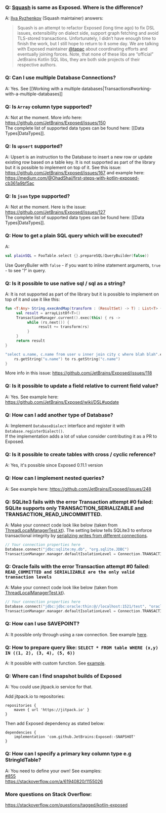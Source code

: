 ### Q: [Squash](https://github.com/orangy/squash) is same as Exposed. Where is the difference? 
A: [Ilya Ryzhenkov](https://github.com/orangy/) (Squash maintainer) answers: 
> Squash is an attempt to refactor Exposed (long time ago) to fix DSL issues, extensibility on dialect side, support graph fetching and avoid TLS-stored transactions. Unfortunately, I didn’t have enough time to finish the work, but I still hope to return to it some day. We are talking with Exposed maintainer [@tapac](https://github.com/orangy/) about coordinating efforts and eventually joining forces. Note, that none of these libs are “official” JetBrains Kotlin SQL libs, they are both side projects of their respective authors.

### Q: Can I use multiple Database Connections?

A: Yes. See [[Working with a multiple databases|Transactions#working-with-a-multiple-databases]]

### Q: Is `Array` column type supported?

A: Not at the moment. More info here: https://github.com/JetBrains/Exposed/issues/150  
The complete list of supported data types can be found here: [[Data Types|DataTypes]].

### Q: Is `upsert` supported?

A: Upsert is an instruction to the Database to insert a new row or update existing row based on a table key. It is not supported as part of the library but it is possible to implement on top of it. See this issue: https://github.com/JetBrains/Exposed/issues/167 and example here: https://medium.com/@OhadShai/first-steps-with-kotlin-exposed-cb361a9bf5ac

### Q: Is `json` type supported?

A: Not at the moment. Here is the issue: https://github.com/JetBrains/Exposed/issues/127  
The complete list of supported data types can be found here: [[Data Types|DataTypes]].

### Q: How to get a plain SQL query which will be executed?

A: 
```kotlin
val plainSQL = FooTable.select {}.prepareSQL(QueryBuilder(false)) 
```
Use QueryBuiler with `false` - if you want to inline statement arguments, `true` - to see '?' in query.

### Q: Is it possible to use native sql / sql as a string?

A: It is not supported as part of the library but it is possible to implement on top of it and use it like this:
```kotlin
fun <T:Any> String.execAndMap(transform : (ResultSet) -> T) : List<T> {
     val result = arrayListOf<T>()
     TransactionManager.current().exec(this) { rs ->
          while (rs.next()) {
               result += transform(rs)
          }
     }
     return result
}

"select u.name, c.name from user u inner join city c where blah blah".execAndMap { rs ->
    rs.getString("u.name") to rs.getString("c.name") 
}
```
More info in this issue: https://github.com/JetBrains/Exposed/issues/118

### Q: Is it possible to update a field relative to current field value?

A: Yes. See example here: https://github.com/JetBrains/Exposed/wiki/DSL#update

### Q: How can I add another type of Database?

A: Implement `DatabaseDialect` interface and register it with `Database.registerDialect()`.  
If the implementation adds a lot of value consider contributing it as a PR to Exposed.

### Q: Is it possible to create tables with cross / cyclic reference?

A: Yes, it's possible since Exposed 0.11.1 version

### Q: How can I implement nested queries?

A: See example here: https://github.com/JetBrains/Exposed/issues/248

### Q: SQLite3 fails with the error Transaction attempt #0 failed: SQLite supports only TRANSACTION_SERIALIZABLE and TRANSACTION_READ_UNCOMMITTED.

A: Make your connect code look like below (taken from [ThreadLocalManagerTest.kt](https://github.com/JetBrains/Exposed/blob/4360ae18c708072dfda261742e65b8b56a696adc/src/test/kotlin/org/jetbrains/exposed/sql/tests/shared/ThreadLocalManagerTest.kt#L282-L291)). The setting below tells SQLite3 to enforce transactional integrity by [serializing writes from different connections](https://sqlite.org/isolation.html).
```kotlin
// Your connection properties here
Database.connect("jdbc:sqlite:my.db", "org.sqlite.JDBC")
TransactionManager.manager.defaultIsolationLevel = Connection.TRANSACTION_SERIALIZABLE // Or Connection.TRANSACTION_READ_UNCOMMITTED
```

### Q: Oracle fails with the error Transaction attempt #0 failed: `READ_COMMITTED and SERIALIZABLE are the only valid transaction levels`

A: Make your connect code look like below (taken from [ThreadLocalManagerTest.kt](https://github.com/JetBrains/Exposed/blob/4360ae18c708072dfda261742e65b8b56a696adc/src/test/kotlin/org/jetbrains/exposed/sql/tests/shared/ThreadLocalManagerTest.kt#L282-L291)). 
```kotlin
// Your connection properties here
Database.connect("jdbc:jdbc:oracle:thin:@//localhost:1521/test", "oracle.jdbc.OracleDriver") 
TransactionManager.manager.defaultIsolationLevel = Connection.TRANSACTION_SERIALIZABLE // Or Connection.TRANSACTION_READ_COMMITTED
```


### Q: How can I use SAVEPOINT?
A: It possible only through using a raw connection. See example [here](https://github.com/JetBrains/Exposed/issues/320#issuecomment-394825415).

### Q: How to prepare query like: `SELECT * FROM table WHERE (x,y) IN ((1, 2), (3, 4), (5, 6))`
A: It possible with custom function. See [example](https://github.com/JetBrains/Exposed/issues/373#issuecomment-414123325).

### Q: Where can I find snapshot builds of Exposed
A: You could use jitpack.io service for that. 

Add jitpack.io to repositories:
```
repositories {
    maven { url 'https://jitpack.io' }
}
```
Then add Exposed dependency as stated below:
```
dependencies {
    implementation 'com.github.JetBrains:Exposed:-SNAPSHOT'
}
```

### Q: How can I specify a primary key column type e.g StringIdTable?
A: You need to define your own! See examples:  
[#855](https://github.com/JetBrains/Exposed/issues/855)  
https://stackoverflow.com/a/61940820/1155026

### More questions on Stack Overflow:
https://stackoverflow.com/questions/tagged/kotlin-exposed
